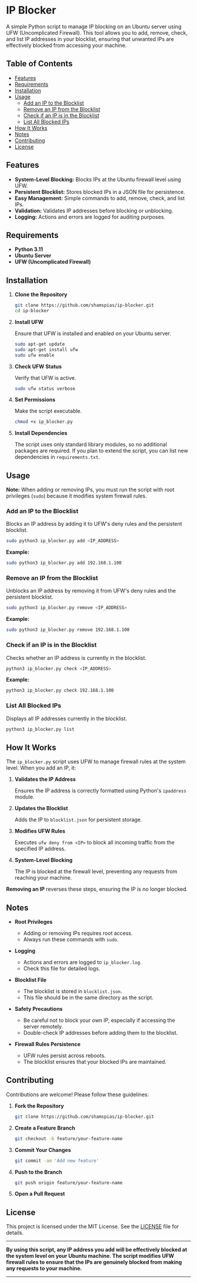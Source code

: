 # IP Blocker

A simple Python script to manage IP blocking on an Ubuntu server using UFW (Uncomplicated Firewall). This tool allows you to add, remove, check, and list IP addresses in your blocklist, ensuring that unwanted IPs are effectively blocked from accessing your machine.

## Table of Contents

- [Features](#features)
- [Requirements](#requirements)
- [Installation](#installation)
- [Usage](#usage)
  - [Add an IP to the Blocklist](#add-an-ip-to-the-blocklist)
  - [Remove an IP from the Blocklist](#remove-an-ip-from-the-blocklist)
  - [Check if an IP is in the Blocklist](#check-if-an-ip-is-in-the-blocklist)
  - [List All Blocked IPs](#list-all-blocked-ips)
- [How It Works](#how-it-works)
- [Notes](#notes)
- [Contributing](#contributing)
- [License](#license)

## Features

- **System-Level Blocking:** Blocks IPs at the Ubuntu firewall level using UFW.
- **Persistent Blocklist:** Stores blocked IPs in a JSON file for persistence.
- **Easy Management:** Simple commands to add, remove, check, and list IPs.
- **Validation:** Validates IP addresses before blocking or unblocking.
- **Logging:** Actions and errors are logged for auditing purposes.

## Requirements

- **Python 3.11**
- **Ubuntu Server**
- **UFW (Uncomplicated Firewall)**

## Installation

1. **Clone the Repository**

   ```bash
   git clone https://github.com/shamspias/ip-blocker.git
   cd ip-blocker
   ```

2. **Install UFW**

   Ensure that UFW is installed and enabled on your Ubuntu server.

   ```bash
   sudo apt-get update
   sudo apt-get install ufw
   sudo ufw enable
   ```

3. **Check UFW Status**

   Verify that UFW is active.

   ```bash
   sudo ufw status verbose
   ```

4. **Set Permissions**

   Make the script executable.

   ```bash
   chmod +x ip_blocker.py
   ```

5. **Install Dependencies**

   The script uses only standard library modules, so no additional packages are required. If you plan to extend the script, you can list new dependencies in `requirements.txt`.

## Usage

**Note:** When adding or removing IPs, you must run the script with root privileges (`sudo`) because it modifies system firewall rules.

### Add an IP to the Blocklist

Blocks an IP address by adding it to UFW's deny rules and the persistent blocklist.

```bash
sudo python3 ip_blocker.py add <IP_ADDRESS>
```

**Example:**

```bash
sudo python3 ip_blocker.py add 192.168.1.100
```

### Remove an IP from the Blocklist

Unblocks an IP address by removing it from UFW's deny rules and the persistent blocklist.

```bash
sudo python3 ip_blocker.py remove <IP_ADDRESS>
```

**Example:**

```bash
sudo python3 ip_blocker.py remove 192.168.1.100
```

### Check if an IP is in the Blocklist

Checks whether an IP address is currently in the blocklist.

```bash
python3 ip_blocker.py check <IP_ADDRESS>
```

**Example:**

```bash
python3 ip_blocker.py check 192.168.1.100
```

### List All Blocked IPs

Displays all IP addresses currently in the blocklist.

```bash
python3 ip_blocker.py list
```

## How It Works

The `ip_blocker.py` script uses UFW to manage firewall rules at the system level. When you add an IP, it:

1. **Validates the IP Address**

   Ensures the IP address is correctly formatted using Python's `ipaddress` module.

2. **Updates the Blocklist**

   Adds the IP to `blocklist.json` for persistent storage.

3. **Modifies UFW Rules**

   Executes `ufw deny from <IP>` to block all incoming traffic from the specified IP address.

4. **System-Level Blocking**

   The IP is blocked at the firewall level, preventing any requests from reaching your machine.

**Removing an IP** reverses these steps, ensuring the IP is no longer blocked.

## Notes

- **Root Privileges**

  - Adding or removing IPs requires root access.
  - Always run these commands with `sudo`.

- **Logging**

  - Actions and errors are logged to `ip_blocker.log`.
  - Check this file for detailed logs.

- **Blocklist File**

  - The blocklist is stored in `blocklist.json`.
  - This file should be in the same directory as the script.

- **Safety Precautions**

  - Be careful not to block your own IP, especially if accessing the server remotely.
  - Double-check IP addresses before adding them to the blocklist.

- **Firewall Rules Persistence**

  - UFW rules persist across reboots.
  - The blocklist ensures that your blocked IPs are maintained.

## Contributing

Contributions are welcome! Please follow these guidelines:

1. **Fork the Repository**

   ```bash
   git clone https://github.com/shamspias/ip-blocker.git
   ```

2. **Create a Feature Branch**

   ```bash
   git checkout -b feature/your-feature-name
   ```

3. **Commit Your Changes**

   ```bash
   git commit -am 'Add new feature'
   ```

4. **Push to the Branch**

   ```bash
   git push origin feature/your-feature-name
   ```

5. **Open a Pull Request**

## License

This project is licensed under the MIT License. See the [LICENSE](LICENSE) file for details.

---

**By using this script, any IP address you add will be effectively blocked at the system level on your Ubuntu machine. The script modifies UFW firewall rules to ensure that the IPs are genuinely blocked from making any requests to your machine.**

---